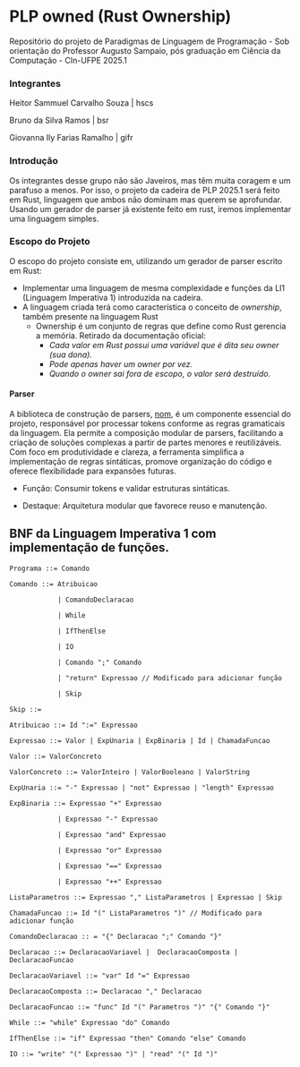 # PLP owned (Rust Ownership)

Repositório do projeto de Paradigmas de Linguagem de Programação - Sob orientação do Professor Augusto Sampaio, pós graduação em Ciência da Computação - CIn-UFPE 2025.1

### Integrantes

Heitor Sammuel Carvalho Souza | hscs

Bruno da Silva Ramos | bsr

Giovanna Ily Farias Ramalho | gifr

### Introdução

Os integrantes desse grupo não são Javeiros, mas têm muita coragem e um parafuso a menos. Por isso, o projeto da cadeira de PLP 2025.1 será feito em Rust, linguagem que ambos não dominam mas querem se aprofundar. Usando um gerador de parser já existente feito em rust, iremos implementar uma linguagem simples.

### Escopo do Projeto

O escopo do projeto consiste em, utilizando um gerador de parser escrito em Rust:

- Implementar uma linguagem de mesma complexidade e funções da LI1 (Linguagem Imperativa 1) introduzida na cadeira.
- A linguagem criada terá como característica o conceito de _ownership_, também presente na linguagem Rust
  - Ownership é um conjunto de regras que define como Rust gerencia a memória. Retirado da documentação oficial:
    - _Cada valor em Rust possui uma variável que é dita seu owner (sua dona)._
    - _Pode apenas haver um owner por vez._
    - _Quando o owner sai fora de escopo, o valor será destruído._

#### Parser

A biblioteca de construção de parsers, [nom](https://docs.rs/nom/latest/nom/), é um componente essencial do projeto, responsável por processar tokens conforme as regras gramaticais da linguagem. Ela permite a composição modular de parsers, facilitando a criação de soluções complexas a partir de partes menores e reutilizáveis. Com foco em produtividade e clareza, a ferramenta simplifica a implementação de regras sintáticas, promove organização do código e oferece flexibilidade para expansões futuras.

- Função: Consumir tokens e validar estruturas sintáticas.

- Destaque: Arquitetura modular que favorece reuso e manutenção.

## BNF da Linguagem Imperativa 1 com implementação de funções.

```
Programa ::= Comando

Comando ::= Atribuicao

            | ComandoDeclaracao

            | While

            | IfThenElse

            | IO

            | Comando ";" Comando

            | "return" Expressao // Modificado para adicionar função

            | Skip

Skip ::=

Atribuicao ::= Id ":=" Expressao

Expressao ::= Valor | ExpUnaria | ExpBinaria | Id | ChamadaFuncao

Valor ::= ValorConcreto

ValorConcreto ::= ValorInteiro | ValorBooleano | ValorString

ExpUnaria ::= "-" Expressao | "not" Expressao | "length" Expressao

ExpBinaria ::= Expressao "+" Expressao

            | Expressao "-" Expressao

            | Expressao "and" Expressao

            | Expressao "or" Expressao

            | Expressao "==" Expressao

            | Expressao "++" Expressao

ListaParametros ::= Expressao "," ListaParametros | Expressao | Skip

ChamadaFuncao ::= Id "(" ListaParametros ")" // Modificado para adicionar função

ComandoDeclaracao :: = "{" Declaracao ";" Comando "}"

Declaracao ::= DeclaracaoVariavel |  DeclaracaoComposta | DeclaracaoFuncao

DeclaracaoVariavel ::= "var" Id "=" Expressao

DeclaracaoComposta ::= Declaracao "," Declaracao

DeclaracaoFuncao ::= "func" Id "(" Parametros ")" "{" Comando "}"

While ::= "while" Expressao "do" Comando

IfThenElse ::= "if" Expressao "then" Comando "else" Comando

IO ::= "write" "(" Expressao ")" | "read" "(" Id ")"
```
